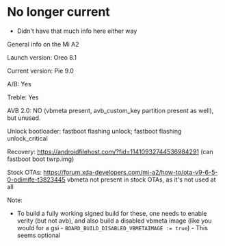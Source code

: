 # No longer current

* Didn't have that much info here either way

General info on the Mi A2

Launch version: Oreo 8.1

Current version: Pie 9.0

A/B: Yes

Treble: Yes

AVB 2.0: NO (vbmeta present, avb_custom_key partition present as well), but unused.

Unlock bootloader: fastboot flashing unlock; fastboot flashing unlock_critical

Recovery: https://androidfilehost.com/?fid=11410932744536984291 (can fastboot boot twrp.img)

Stock OTAs: https://forum.xda-developers.com/mi-a2/how-to/ota-v9-6-5-0-odimife-t3823445
vbmeta not present in stock OTAs, as it's not used at all

Note:
* To build a fully working signed build for these, one needs to enable verity (but not avb), and also build a disabled vbmeta image (like you would for a gsi - `BOARD_BUILD_DISABLED_VBMETAIMAGE := true`) - This seems optional